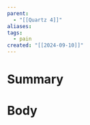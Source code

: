 ```yaml
---
parent:
  - "[[Quartz 4]]"
aliases: 
tags:
  - pain
created: "[[2024-09-10]]"
---
```

# Summary 

# Body

